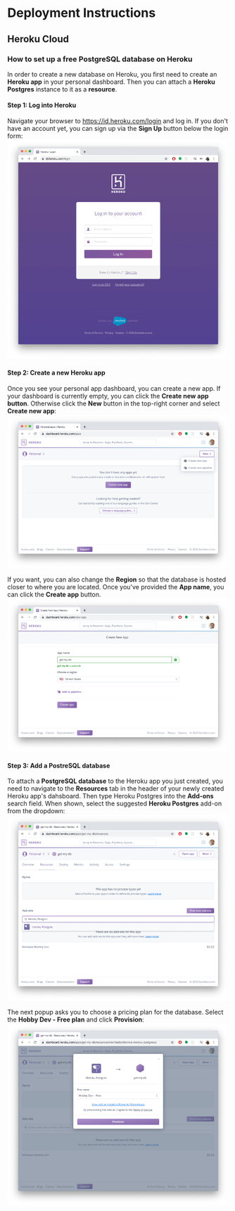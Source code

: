 # Deployment Instructions
## Heroku Cloud
### How to set up a free PostgreSQL database on Heroku
In order to create a new database on Heroku, you first need to create an **Heroku app** in your personal dashboard. Then you can attach a **Heroku Postgres** instance to it as a **resource**.
#### Step 1: Log into Heroku
Navigate your browser to https://id.heroku.com/login and log in. If you don't have an account yet, you can sign up via the **Sign Up** button below the login form:
![log_into_heroku](https://github.com/DEVOPS-PROJECTS-ORGANIZATION/devops-instructions/blob/main/images/deployment-instructions/log_into_heroku.png)
#### Step 2: Create a new Heroku app
Once you see your personal app dashboard, you can create a new app. If your dashboard is currently empty, you can click the **Create new app button**. Otherwise click the **New** button in the top-right corner and select **Create new app**:
![create_new_heroku_app1](https://github.com/DEVOPS-PROJECTS-ORGANIZATION/devops-instructions/blob/main/images/deployment-instructions/create_new_heroku_app1.png)

If you want, you can also change the **Region** so that the database is hosted closer to where you are located. Once you've provided the **App name**, you can click the **Create app** button.
![create_new_heroku_app2](https://github.com/DEVOPS-PROJECTS-ORGANIZATION/devops-instructions/blob/main/images/deployment-instructions/create_new_heroku_app2.png)
#### Step 3: Add a PostreSQL database
To attach a **PostgreSQL database** to the Heroku app you just created, you need to navigate to the **Resources** tab in the header of your newly created Heroku app's dahsboard. Then type Heroku Postgres into the **Add-ons** search field. When shown, select the suggested **Heroku Postgres** add-on from the dropdown:
![add_postresql_database1](https://github.com/DEVOPS-PROJECTS-ORGANIZATION/devops-instructions/blob/main/images/deployment-instructions/add_postresql_database1.png)

The next popup asks you to choose a pricing plan for the database. Select the **Hobby Dev - Free plan** and click **Provision**:
![add_postresql_database2](https://github.com/DEVOPS-PROJECTS-ORGANIZATION/devops-instructions/blob/main/images/deployment-instructions/add_postresql_database2.png)
